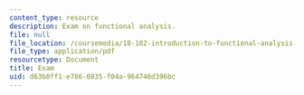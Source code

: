 ```yaml
---
content_type: resource
description: Exam on functional analysis.
file: null
file_location: /coursemedia/18-102-introduction-to-functional-analysis-spring-2009/d63b0ff1e7860835f04a964746d396bc_MIT18_102s09_exam.pdf
file_type: application/pdf
resourcetype: Document
title: Exam
uid: d63b0ff1-e786-0835-f04a-964746d396bc
---
```

